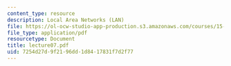 ```yaml
---
content_type: resource
description: Local Area Networks (LAN)
file: https://ol-ocw-studio-app-production.s3.amazonaws.com/courses/15-565j-integrating-esystems-global-information-systems-spring-2002/7254d27d9f2196dd1d8417831f7d2f77_lecture07.pdf
file_type: application/pdf
resourcetype: Document
title: lecture07.pdf
uid: 7254d27d-9f21-96dd-1d84-17831f7d2f77
---
```

